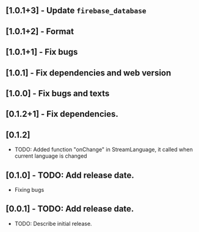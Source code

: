 ## [1.0.1+3] - Update `firebase_database`

## [1.0.1+2] - Format

## [1.0.1+1] - Fix bugs

## [1.0.1] - Fix dependencies and web version

## [1.0.0] - Fix bugs and texts

## [0.1.2+1] - Fix dependencies.

## [0.1.2]

* TODO: Added function "onChange" in StreamLanguage, it called when current language is changed

## [0.1.0] - TODO: Add release date.

* Fixing bugs

## [0.0.1] - TODO: Add release date.

* TODO: Describe initial release.